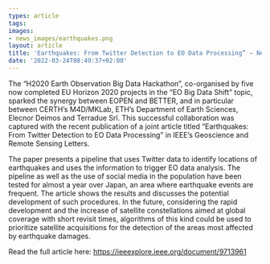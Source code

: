 ```yaml
---
types: article
tags:
images: 
- news_images/earthquakes.png
layout: article
title: 'Earthquakes: From Twitter Detection to EO Data Processing” – New joint publication as an outcome of the EOPEN-BETTER synergy'
date: '2022-03-24T08:49:37+02:00'
---
```

<p>The “H2020 Earth Observation Big Data Hackathon”, co-organised by five now completed EU Horizon 2020 projects in the “EO Big Data Shift” topic, sparked the synergy between EOPEN and BETTER, and in particular between CERTH’s M4D/MKLab, ETH’s Department of Earth Sciences, Elecnor Deimos and Terradue Srl. This successful collaboration was captured with the recent publication of a joint article titled “Earthquakes: From Twitter Detection to EO Data Processing” in IEEE’s Geoscience and Remote Sensing Letters.</p>
<p>
The paper presents a pipeline that uses Twitter data to identify locations of earthquakes and uses the information to trigger EO data analysis. The pipeline as well as the use of social media in the population have been tested for almost a year over Japan, an area where earthquake events are frequent. The article shows the results and discusses the potential development of such procedures. In the future, considering the rapid development and the increase of satellite constellations aimed at global coverage with short revisit times, algorithms of this kind could be used to prioritize satellite acquisitions for the detection of the areas most affected by earthquake damages.</p>
<p>
Read the full article here: <a href="https://ieeexplore.ieee.org/document/9713961">https://ieeexplore.ieee.org/document/9713961</a> </p> 

